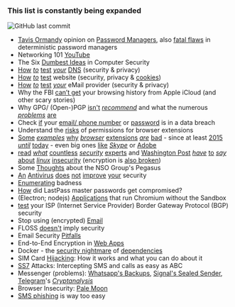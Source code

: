 ### This list is constantly being expanded
![GitHub last commit](https://img.shields.io/github/last-commit/beerisgood/Security-link-collection?label=last%20update%3A&style=flat-square)

* [Tavis Ormandy](https://twitter.com/taviso) opinion on [Password Managers](https://lock.cmpxchg8b.com/passmgrs.html), also [fatal flaws](https://tonyarcieri.com/4-fatal-flaws-in-deterministic-password-managers) in deterministic password managers
* Networking 101 [YouTube](https://www.youtube.com/playlist?list=PLR0bgGon_WTKY2irHaG_lNRZTrA7gAaCj)
* The Six [Dumbest Ideas](https://www.ranum.com/security/computer_security/editorials/dumb/index.html) in Computer Security
* [How](https://www.grc.com/dns/dns.htm) [*to*](https://dnssec.vs.uni-due.de/) [test](https://bash.ws/dnsleak/) [*your*](https://dnscheck.tools/) [DNS](https://cmdns.dev.dns-oarc.net) (security & privacy)
* [How](https://www.ssllabs.com/ssltest/analyze.html) [*to*](https://www.virustotal.com/gui/home/url) [test](https://webbkoll.dataskydd.net/) website (security, privacy & [cookies](https://2gdpr.com)) 
* [How](https://mecsa.jrc.ec.europa.eu/) [*to*](https://internet.nl/test-mail/) [test](https://ssl-tools.net/mailservers) [*your*](https://www.emailprivacytester.com/) eMail provider (security & privacy)
* Why the FBI [can’t get](https://blog.cryptographyengineering.com/2021/03/25/whats-in-your-browser-backup/) your browsing history from Apple iCloud (and other scary stories)
* Why GPG/ (Open-)PGP [isn't](https://twitter.com/hanno/status/1145597144373575680) [*recommend*](https://twitter.com/DanielMicay/status/1145264664315604992) and what the numerous [*problems*](https://latacora.micro.blog/2019/07/16/the-pgp-problem.html) [are](https://www.whonix.org/wiki/OpenPGP#Issues_with_PGP)
* Check [if](https://sec.hpi.de/ilc/?lang=en) your [email/ phone number](https://haveibeenpwned.com/) or [password](https://haveibeenpwned.com/Passwords) is in a data breach
* Understand the [risks](https://support.google.com/chrome/a/answer/9897812) of permissions for browser extensions
* [Some](https://palant.info/2021/09/28/breaking-custom-cursor-to-p0wn-the-web/) [*examples*](https://palant.info/2021/08/02/data-exfiltration-in-keepa-price-tracker/) [why](https://palant.info/2021/06/28/having-fun-with-css-injection-in-a-browser-extension/) [*browser*](https://palant.info/2021/05/04/universal-xss-in-ninja-cookie-extension/) [extensions](https://palant.info/2021/04/13/print-friendly-pdf-full-compromise/) [*are*](https://palant.info/2020/12/10/how-anti-fingerprinting-extensions-tend-to-make-fingerprinting-easier/) [bad](https://palant.info/2020/02/25/mcafee-webadvisor-from-xss-in-a-sandboxed-browser-extension-to-administrator-privileges/) - since at least [2015](https://security.googleblog.com/2015/03/out-with-unwanted-ad-injectors.html) [*until*](https://www.imperva.com/blog/the-ad-blocker-that-injects-ads/) [today](https://portswigger.net/research/ublock-i-exfiltrate-exploiting-ad-blockers-with-css) - even big ones [like](https://palant.info/2022/03/14/party-time-injecting-code-into-teleparty-extension/) [*Skype*](https://palant.info/2022/03/01/skype-extension-all-functionality-broken-still-exploitable/) or [Adobe](https://palant.info/2022/04/19/adobe-acrobat-hollowing-out-same-origin-policy/)
* [read](https://madaidans-insecurities.github.io/linux.html) [*what*](https://forums.whonix.org/t/fixing-the-desktop-linux-security-model/9172/2) [countless](https://www.reddit.com/r/GrapheneOS/comments/bj1gpz/syzbot_and_the_tale_of_thousand_kernel_bugs/) [*security*](https://forums.grsecurity.net/viewtopic.php?f=7&t=4309) [experts](https://theinvisiblethings.blogspot.com/2011/04/linux-security-circus-on-gui-isolation.html) and [Washington Post](https://www.washingtonpost.com/sf/business/2015/11/05/net-of-insecurity-the-kernel-of-the-argument/) [*have*](https://slo-tech.com/clanki/10001en/) [to](https://www.youtube.com/watch?v=LqaWIn4y26E) [*say*](https://www.youtube.com/watch?v=BVOCYFTC_rQ) [about](https://grsecurity.net/~spender/interview_notes.txt) [*linux*](https://jenda.hrach.eu/w/linux-insecurity) [insecurity](https://www.reddit.com/r/privacytoolsIO/comments/ik33qi/how_private_secure_is_apple_ios_macos_google_and/g3iyq5h/) (encryption is [also broken](https://0pointer.net/blog/authenticated-boot-and-disk-encryption-on-linux.html))
* Some [Thoughts](https://qua3k.github.io/pegasus/) about the NSO Group's Pegasus
* [An](https://twitter.com/ZanthedNT/status/1446943944261128192?t=ZuoyFaaPKD5WW5vfWoWnNg&s=19) [Antivirus](https://twitter.com/taviso/status/1062828228060966912) [does](https://twitter.com/garrettr_/status/717238975744892928?t=j9d0SGZUZambLn7gRpvv9Q&s=19) [not](https://twitter.com/nickdothutton/status/1185095705133801472?t=yKJ87zBcuYTDNRxRATGNHg&s=19) [improve](https://twitter.com/nickdothutton/status/1359845341324070912?t=ZU6syPBhVyjAf7PRN-75FA&s=19) [your](https://twitter.com/SoatokDhole/status/1166256211320291328?t=CjbryP1Ep7Y9XTrlHZVo-A&s=19) security
* [Enumerating](https://lwn.net/Articles/293034/) badness
* [How](https://palant.info/2021/12/29/how-did-lastpass-master-passwords-get-compromised/) did LastPass master passwords get compromised?
* (Electron; nodejs) [Applications](https://github.com/sickcodes/no-sandbox) that run Chromium without the Sandbox
* [test](https://isbgpsafeyet.com/) your ISP (Internet Service Provider) Border Gateway Protocol (BGP) security
* Stop using (encrypted) [Email](https://latacora.singles/2020/02/19/stop-using-encrypted.html)
* FLOSS [doesn't](https://seirdy.one/2022/02/02/floss-security.html) imply security
* Email Security [Pitfalls](https://improsec.com/tech-blog/email-security-pitfalls)
* End-to-End Encryption in [Web Apps](https://cronokirby.com/posts/2021/06/e2e_in_the_browser/)
* Docker - the [security nightmare](https://wonderfall.dev/docker-hardening/#is-it-really-a-security-nightmare) of [dependencies](https://wonderfall.dev/docker-hardening/#the-nightmare-of-dependencies)
* SIM Card [Hijacking](https://www.maketecheasier.com/sim-card-hijacking/): How it works and what you can do about it
* [SS7](https://secure-voice.com/ss7_attacks/) Attacks: Intercepting SMS and calls as easy as ABC
* Messenger (problems): [Whatsapp's Backups](https://sudneela.github.io/posts/the-workings-of-whatsapps-end-to-end-encrypted-backups/), [Signal's Sealed Sender](https://www.ndss-symposium.org/ndss-paper/improving-signals-sealed-sender/), [Telegram](https://portswigger.net/daily-swig/multiple-encryption-flaws-uncovered-in-telegram-messaging-protocol)'s [*Cryptanalysis*](https://www.cryptofails.com/post/70546720222/telegrams-cryptanalysis-contest)
* Browser Insecurity: [Pale Moon](https://seirdy.one/notes/2022/06/01/pale-moon/)
* [SMS phishing](https://www.bejarano.io/sms-phishing/) is way too easy
